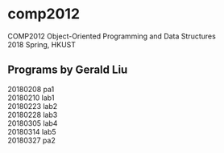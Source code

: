 # comp2012

COMP2012	Object-Oriented Programming and Data Structures  
2018 Spring, HKUST

## Programs by Gerald Liu

20180208	pa1  
20180210	lab1  
20180223	lab2  
20180228	lab3  
20180305	lab4  
20180314  lab5  
20180327  pa2
